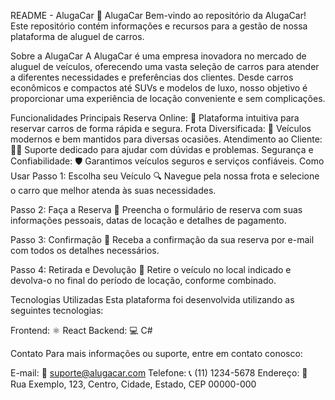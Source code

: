 
README - AlugaCar
🚗 AlugaCar
Bem-vindo ao repositório da AlugaCar! Este repositório contém informações e recursos para a gestão de nossa plataforma de aluguel de carros.

Sobre a AlugaCar
A AlugaCar é uma empresa inovadora no mercado de aluguel de veículos, oferecendo uma vasta seleção de carros para atender a diferentes necessidades e preferências dos clientes. Desde carros econômicos e compactos até SUVs e modelos de luxo, nosso objetivo é proporcionar uma experiência de locação conveniente e sem complicações.

Funcionalidades Principais
Reserva Online: 📱 Plataforma intuitiva para reservar carros de forma rápida e segura.
Frota Diversificada: 🚙 Veículos modernos e bem mantidos para diversas ocasiões.
Atendimento ao Cliente: 👩‍💼 Suporte dedicado para ajudar com dúvidas e problemas.
Segurança e Confiabilidade: 🛡️ Garantimos veículos seguros e serviços confiáveis.
Como Usar
Passo 1: Escolha seu Veículo
🔍 Navegue pela nossa frota e selecione o carro que melhor atenda às suas necessidades.

Passo 2: Faça a Reserva
📝 Preencha o formulário de reserva com suas informações pessoais, datas de locação e detalhes de pagamento.

Passo 3: Confirmação
📧 Receba a confirmação da sua reserva por e-mail com todos os detalhes necessários.

Passo 4: Retirada e Devolução
🏁 Retire o veículo no local indicado e devolva-o no final do período de locação, conforme combinado.

Tecnologias Utilizadas
Esta plataforma foi desenvolvida utilizando as seguintes tecnologias:

Frontend: ⚛️ React
Backend: 💻 C#

Contato
Para mais informações ou suporte, entre em contato conosco:

E-mail: 📧 suporte@alugacar.com
Telefone: 📞 (11) 1234-5678
Endereço: 📍 Rua Exemplo, 123, Centro, Cidade, Estado, CEP 00000-000
